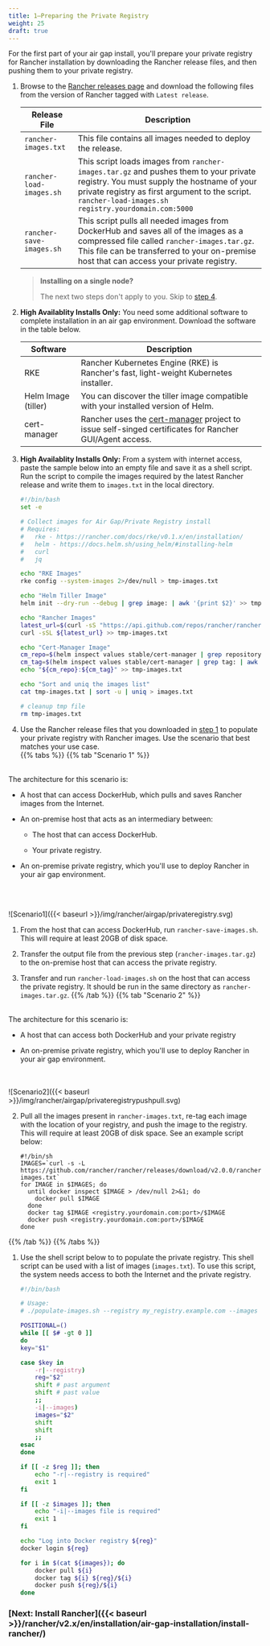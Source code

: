 ```yaml
---
title: 1—Preparing the Private Registry
weight: 25
draft: true
---
```


For the first part of your air gap install, you'll prepare your private registry for Rancher installation by downloading the Rancher release files, and then pushing them to your private registry.
<a id="step-1"></a>

1. Browse to the [Rancher releases page](https://github.com/rancher/rancher/releases) and download the following files from the version of Rancher tagged with `Latest release`. 

    | Release File                       | Description                                                                                                                                                                                                                                         |
    | ---------------------------------- | --------------------------------------------------------------------------------------------------------------------------------------------------------------------------------------------------------------------------------------------------- |
    | `rancher-images.txt`               | This file contains all images needed to deploy the release.                                                                                                                                                                                                        |
    | `rancher-load-images.sh`           | This script loads images from `rancher-images.tar.gz` and pushes them to your private registry. You must supply the hostname of your private registry as first argument to the script.<br/>`rancher-load-images.sh registry.yourdomain.com:5000` |
    | `rancher-save-images.sh`           | This script pulls all needed images from DockerHub and saves all of the images as a compressed file called `rancher-images.tar.gz`. This file can be transferred to your on-premise host that can access your private registry.                 |

    >**Installing on a single node?**
    >
    >The next two steps don't apply to you. Skip to [step 4](#pop-reg).
            


1. **High Availablity Installs Only:** You need some additional software to complete installation in an air gap environment. Download the software in the table below.
 
    | Software | Description |
    |----------|-------------|
    | RKE | Rancher Kubernetes Engine (RKE) is Rancher's fast, light-weight Kubernetes installer. |
    | Helm Image (tiller) | You can discover the tiller image compatible with your installed version of Helm.
    | cert-manager | Rancher uses the [cert-manager](https://github.com/jetstack/cert-manager) project to issue self-singed certificates for Rancher GUI/Agent access.


1. **High Availablity Installs Only:** From a system with internet access, paste the sample below into an empty file and save it as a shell script. Run the script to compile the images required by the latest Rancher release and write them to `images.txt` in the local directory.

    ```bash
    #!/bin/bash
    set -e
    
    # Collect images for Air Gap/Private Registry install
    # Requires:
    #   rke - https://rancher.com/docs/rke/v0.1.x/en/installation/
    #   helm - https://docs.helm.sh/using_helm/#installing-helm
    #   curl
    #   jq
    
    echo "RKE Images"
    rke config --system-images 2>/dev/null > tmp-images.txt
    
    echo "Helm Tiller Image"
    helm init --dry-run --debug | grep image: | awk '{print $2}' >> tmp-images.txt
    
    echo "Rancher Images"
    latest_url=$(curl -sS "https://api.github.com/repos/rancher/rancher/releases/latest" | jq -r '.assets[]|select(.name=="rancher-images.txt")|.browser_download_url')
    curl -sSL ${latest_url} >> tmp-images.txt
    
    echo "Cert-Manager Image"
    cm_repo=$(helm inspect values stable/cert-manager | grep repository: | awk '{print $2}')
    cm_tag=$(helm inspect values stable/cert-manager | grep tag: | awk '{print $2}')
    echo "${cm_repo}:${cm_tag}" >> tmp-images.txt
    
    echo "Sort and uniq the images list"
    cat tmp-images.txt | sort -u | uniq > images.txt
    
    # cleanup tmp file
    rm tmp-images.txt
    ```    
    <a id="pop-reg"></a>
1. Use the Rancher release files that you downloaded in [step 1](#step-1) to populate your private registry with Rancher images. Use the scenario that best matches your use case.
     <br/>
{{% tabs %}}
{{% tab "Scenario 1" %}}
<br/>
The architecture for this scenario is:

- A host that can access DockerHub, which pulls and saves Rancher images from the Internet.

- An on-premise host that acts as an intermediary between:

    - The host that can access DockerHub.

    - Your private registry.

- An on-premise private registry, which you'll use to deploy Rancher in your air gap environment.
<br/>
<br/>

![Scenario1]({{< baseurl >}}/img/rancher/airgap/privateregistry.svg)

1. From the host that can access DockerHub, run `rancher-save-images.sh`. This will require at least 20GB of disk space.

1. Transfer the output file from the previous step (`rancher-images.tar.gz`) to the on-premise host that can access the private registry.

1. Transfer and run `rancher-load-images.sh` on the host that can access the private registry. It should be run in the same directory as `rancher-images.tar.gz`. 
{{% /tab %}}
{{% tab "Scenario 2" %}}
<br/>
The architecture for this scenario is:

- A host that can access both DockerHub and your private registry

- An on-premise private registry, which you'll use to deploy Rancher in your air gap environment.
<br/>
<br/>
![Scenario2]({{< baseurl >}}/img/rancher/airgap/privateregistrypushpull.svg)


2. Pull all the images present in `rancher-images.txt`, re-tag each image with the location of your registry, and push the image to the registry. This will require at least 20GB of disk space. See an example script below:
        
    ```
    #!/bin/sh
    IMAGES=`curl -s -L https://github.com/rancher/rancher/releases/download/v2.0.0/rancher-images.txt`
    for IMAGE in $IMAGES; do
      until docker inspect $IMAGE > /dev/null 2>&1; do
        docker pull $IMAGE
      done
      docker tag $IMAGE <registry.yourdomain.com:port>/$IMAGE
      docker push <registry.yourdomain.com:port>/$IMAGE
    done
    ```
{{% /tab %}}
{{% /tabs %}}

1. Use the shell script below to to populate the private registry. This shell script can be used with a list of images (`images.txt`). To use this script, the system needs access to both the Internet and the private registry.

    ```bash
    #!/bin/bash
    
    # Usage:
    # ./populate-images.sh --registry my_registry.example.com --images ./images.txt
    
    POSITIONAL=()
    while [[ $# -gt 0 ]]
    do
    key="$1"
    
    case $key in
        -r|--registry)
        reg="$2"
        shift # past argument
        shift # past value
        ;;
        -i|--images)
        images="$2"
        shift
        shift
        ;;
    esac
    done
    
    if [[ -z $reg ]]; then
        echo "-r|--registry is required"
        exit 1
    fi
    
    if [[ -z $images ]]; then
        echo "-i|--images file is required"
        exit 1
    fi
    
    echo "Log into Docker registry ${reg}"
    docker login ${reg}
    
    for i in $(cat ${images}); do
        docker pull ${i}
        docker tag ${i} ${reg}/${i}
        docker push ${reg}/${i}
    done
    ```

### [Next: Install Rancher]({{< baseurl >}}/rancher/v2.x/en/installation/air-gap-installation/install-rancher/)